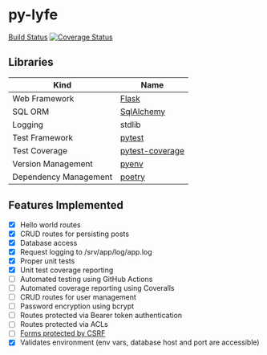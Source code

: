 # py-lyfe

[Build Status](#)
[![Coverage Status](https://coveralls.io/repos/github/galactic-filament/py-lyfe/badge.svg?branch=master)](https://coveralls.io/github/galactic-filament/py-lyfe?branch=master)

## Libraries

| Kind                  | Name                                                           |
|-----------------------|----------------------------------------------------------------|
| Web Framework         | [Flask](http://flask.pocoo.org/)                               |
| SQL ORM               | [SqlAlchemy](http://www.sqlalchemy.org/)                       |
| Logging               | stdlib                                                         |
| Test Framework        | [pytest](https://docs.pytest.org/en/latest/)                   |
| Test Coverage         | [pytest-coverage](http://pytest-cov.readthedocs.io/en/latest/) |
| Version Management    | [pyenv](https://github.com/pyenv/pyenv)                        |
| Dependency Management | [poetry](https://python-poetry.org/)                           |

## Features Implemented

- [x] Hello world routes
- [x] CRUD routes for persisting posts
- [x] Database access
- [x] Request logging to /srv/app/log/app.log
- [x] Proper unit tests
- [x] Unit test coverage reporting
- [ ] Automated testing using GitHub Actions
- [ ] Automated coverage reporting using Coveralls
- [ ] CRUD routes for user management
- [ ] Password encryption using bcrypt
- [ ] Routes protected via Bearer token authentication
- [ ] Routes protected via ACLs
- [ ] [Forms protected by CSRF](https://flask-wtf.readthedocs.io/en/1.0.x/)
- [x] Validates environment (env vars, database host and port are accessible)
